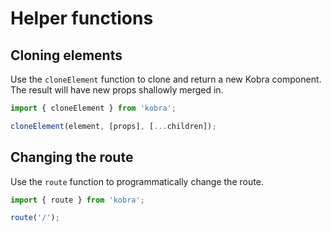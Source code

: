 # Helper functions

## Cloning elements

Use the `cloneElement` function to clone and return a new Kobra component. The result will have new props shallowly merged in.

```js
import { cloneElement } from 'kobra';

cloneElement(element, [props], [...children]);
```

## Changing the route

Use the `route` function to programmatically change the route.

```js
import { route } from 'kobra';

route('/');
```

